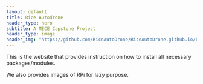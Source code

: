 ```yaml
---
layout: default
title: Rice Autodrone
header_type: hero
subtitle: A MECE Capstone Project
header_type: image
header_img: "https://github.com/RiceAutoDrone/RiceAutoDrone.github.io/blob/master/assets/image/drone.jpg"
---
```


This is the website that provides instruction on how to install all necessary packages/modules.

We also provides images of RPi for lazy purpose.

